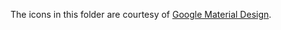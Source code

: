 The icons in this folder are courtesy of [Google Material Design](https://github.com/google/material-design-icons).
